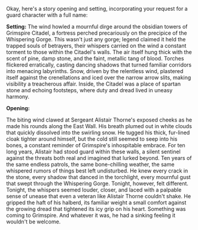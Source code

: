 Okay, here's a story opening and setting, incorporating your request for a guard character with a full name:

**Setting:** The wind howled a mournful dirge around the obsidian towers of Grimspire Citadel, a fortress perched precariously on the precipice of the Whispering Gorge. This wasn't just any gorge; legend claimed it held the trapped souls of betrayers, their whispers carried on the wind a constant torment to those within the Citadel's walls. The air itself hung thick with the scent of pine, damp stone, and the faint, metallic tang of blood. Torches flickered erratically, casting dancing shadows that turned familiar corridors into menacing labyrinths. Snow, driven by the relentless wind, plastered itself against the crenellations and iced over the narrow arrow slits, making visibility a treacherous affair. Inside, the Citadel was a place of spartan stone and echoing footsteps, where duty and dread lived in uneasy harmony.

**Opening:**

The biting wind clawed at Sergeant Alistair Thorne's exposed cheeks as he made his rounds along the East Wall. His breath plumed out in white clouds that quickly dissolved into the swirling snow. He tugged his thick, fur-lined cloak tighter around himself, but the cold still seemed to seep into his bones, a constant reminder of Grimspire's inhospitable embrace. For ten long years, Alistair had stood guard within these walls, a silent sentinel against the threats both real and imagined that lurked beyond. Ten years of the same endless patrols, the same bone-chilling weather, the same whispered rumors of things best left undisturbed. He knew every crack in the stone, every shadow that danced in the torchlight, every mournful gust that swept through the Whispering Gorge. Tonight, however, felt different. Tonight, the whispers seemed louder, closer, and laced with a palpable sense of unease that even a veteran like Alistair Thorne couldn't shake. He gripped the haft of his halberd, its familiar weight a small comfort against the growing dread that tightened its icy grip on his heart. Something was coming to Grimspire. And whatever it was, he had a sinking feeling it wouldn't be welcome.
